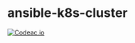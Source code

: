 # ansible-k8s-cluster

[![Codeac.io](https://static.codeac.io/badges/2-308187661.svg "Codeac")](https://app.codeac.io/github/wesleydutrads/ansible-k8s-cluster)
